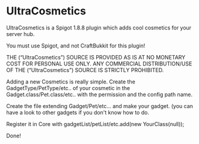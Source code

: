 # UltraCosmetics
UltraCosmetics is a Spigot 1.8.8 plugin which adds cool cosmetics for your server hub.

You must use Spigot, and not CraftBukkit for this plugin!

THE (“UltraCosmetics”) SOURCE IS PROVIDED AS IS AT NO MONETARY COST FOR PERSONAL USE ONLY. ANY COMMERCIAL DISTRIBUTION/USE OF THE (“UltraCosmetics”) SOURCE IS STRICTLY PROHIBITED.

Adding a new Cosmetics is really simple.
Create the GadgetType/PetType/etc.. of your cosmetic in the Gadget.class/Pet.class/etc.. with the permission and the config path name.

Create the file extending Gadget/Pet/etc... and make your gadget. (you can have a look to other gadgets if you don't
know how to do.

Register it in Core with gadgetList/petList/etc.add(new YourClass(null));

Done!
